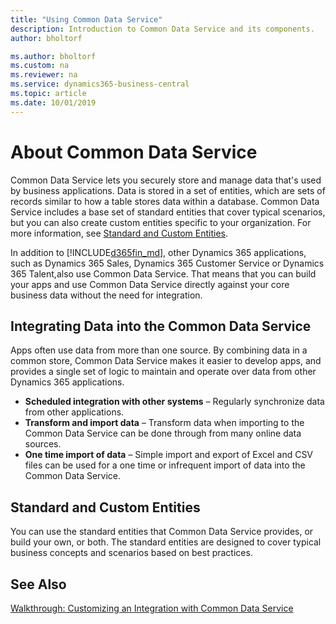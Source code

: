 ```yaml
---
title: "Using Common Data Service"
description: Introduction to Common Data Service and its components.
author: bholtorf

ms.author: bholtorf
ms.custom: na
ms.reviewer: na
ms.service: dynamics365-business-central
ms.topic: article
ms.date: 10/01/2019
---
```


# About Common Data Service
Common Data Service lets you securely store and manage data that's used by business applications. Data is stored in a set of entities, which are sets of records similar to how a table stores data within a database. Common Data Service includes a base set of standard entities that cover typical scenarios, but you can also create custom entities specific to your organization. For more information, see [Standard and Custom Entities](admin-common-data-service.md#standard-and-custom-entities).

In addition to [!INCLUDE[d365fin_md](includes/d365fin_md.md)], other Dynamics 365 applications, such as Dynamics 365 Sales, Dynamics 365 Customer Service or Dynamics 365 Talent,also use Common Data Service. That means that you can build your apps and use Common Data Service directly against your core business data without the need for integration.

## Integrating Data into the Common Data Service
Apps often use data from more than one source. By combining data in a common store, Common Data Service makes it easier to develop apps, and provides a single set of logic to maintain and operate over data from other Dynamics 365 applications.  

* **Scheduled integration with other systems** – Regularly synchronize data from other applications.  
* **Transform and import data** – Transform data when importing to the Common Data Service can be done through from many online data sources.  
* **One time import of data** – Simple import and export of Excel and CSV files can be used for a one time or infrequent import of data into the Common Data Service.  

## Standard and Custom Entities
You can use the standard entities that Common Data Service provides, or build your own, or both. The standard entities are designed to cover typical business concepts and scenarios based on best practices.

## See Also
[Walkthrough: Customizing an Integration with Common Data Service](admin-walkthrough-customizing-cds-integration.md)



